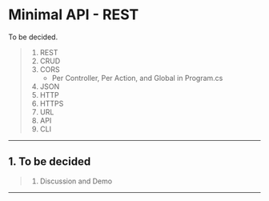 # Minimal API - REST

To be decided.

> 1. REST
> 1. CRUD
> 1. CORS
>    - Per Controller, Per Action, and Global in Program.cs
> 1. JSON
> 1. HTTP
> 1. HTTPS
> 1. URL
> 1. API
> 1. CLI

---

## 1. To be decided

> 1. Discussion and Demo

---
